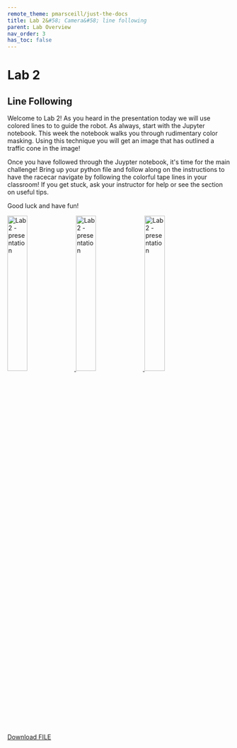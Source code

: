 ```yaml
---
remote_theme: pmarsceill/just-the-docs
title: Lab 2&#58; Camera&#58; line following
parent: Lab Overview
nav_order: 3
has_toc: false
---
```



# Lab 2
## Line Following

Welcome to Lab 2! As you heard in the presentation today we will use colored lines to to guide the robot. As always, start with the Jupyter notebook. This week the notebook walks you through rudimentary color masking. Using this technique you will get an image that has outlined a traffic cone in the image!

Once you have followed through the Juypter notebook, it's time for the main challenge! Bring up your python file and follow along on the instructions to have the racecar navigate by following the colorful tape lines in your classroom! If you get stuck, ask your instructor for help or see the section on useful tips.

Good luck and have fun!

<html>
   <head>
   </head>
   <body>
      <a href="https://drive.google.com/drive/u/1/folders/1it2WGJZ1x4mFQxcKl0SXKlaCdNzMLkO7">
         <img alt="Lab 2 - presentation" src="https://raw.githubusercontent.com/MatthewCalligaro/RacecarWebsite/master/assets/img/extra/github.jpg"
         width="30%" height="30%">
      </a>
   </body>
</html>


<html>
   <head>
   </head>
   <body>
      <a href="https://drive.google.com/drive/u/1/folders/1it2WGJZ1x4mFQxcKl0SXKlaCdNzMLkO7">
         <img alt="Lab 2 - presentation" src="https://raw.githubusercontent.com/MatthewCalligaro/RacecarWebsite/master/assets/img/extra/computer_vision_lab.jpg"
         width="30%" height="30%">
      </a>
   </body>
</html>


<html>
   <head>
   </head>
   <body>
      <a href="https://drive.google.com/drive/u/1/folders/1it2WGJZ1x4mFQxcKl0SXKlaCdNzMLkO7">
         <img alt="Lab 2 - presentation" src="https://raw.githubusercontent.com/MatthewCalligaro/RacecarWebsite/master/assets/img/extra/notes.jpg"
         width="30%" height="30%">
      </a>
   </body>
</html>

<html>
   <head>
   </head>
   <body>
      <a id="raw-url" href="https://raw.githubusercontent.com/MatthewCalligaro/RacecarWebsite/master/Lab2_preparation.pdf">Download FILE</a>
   </body>
</html>
